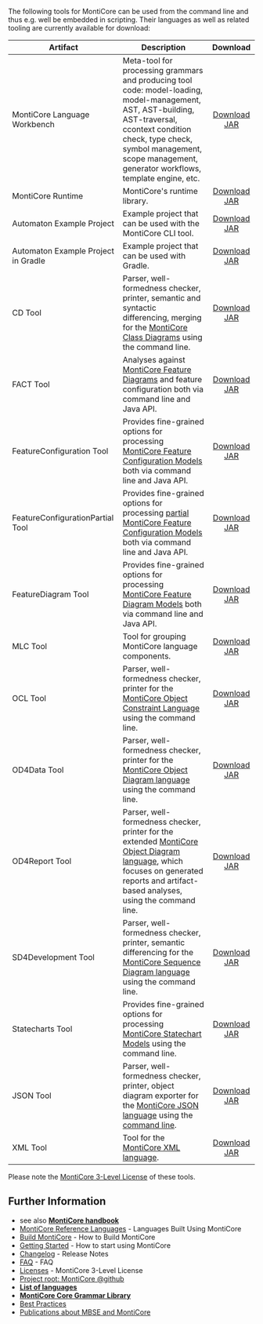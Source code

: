 <!-- (c) https://github.com/MontiCore/monticore -->

The following tools for MontiCore can be used from the command line and 
thus e.g. well be embedded in scripting. Their languages as well as 
related tooling are currently available for download:

<!-- Optimize table display -->
<style>
.md-typeset table:not([class]) {
  font-size:.75rem;
  box-sizing:content-box;
}
.md-typeset table:not([class]) th {
  padding:.3em .7em;
}
.md-typeset table:not([class]) td {
  padding:.3em .7em;
}
</style>

| Artifact                            | Description                     | Download     |
| ----------------------------------- | --------------------------------| :----------: |
| MontiCore Language Workbench        | Meta-tool for processing grammars and producing tool code: model-loading, model-management, AST, AST-building, AST-traversal, ccontext condition check, type check, symbol management, scope management, generator workflows, template engine, etc.  | [Download JAR](https://www.monticore.de/download/monticore.jar) |
| MontiCore Runtime                   | MontiCore's runtime library.                                                                                                                                                                                                                                              | [Download JAR](https://www.monticore.de/download/monticore-rt.jar)                  |
| Automaton Example Project           | Example project that can be used with the MontiCore CLI tool.                                                                                                                                                                                                             | [Download JAR](https://www.monticore.de/download/aut.tar.gz)                        |
| Automaton Example Project in Gradle | Example project that can be used with Gradle.                                                                                                                                                                                                                             | [Download JAR](https://www.monticore.de/download/Automaton.zip)                     |
| CD Tool                             | Parser, well-formedness checker, printer, semantic and syntactic differencing, merging for the [MontiCore Class Diagrams](https://github.com/MontiCore/cd4analysis#readme) using the command line.                                                                        | [Download JAR](https://www.monticore.de/download/MCCD.jar)                          |
| FACT Tool                           | Analyses against [MontiCore Feature Diagrams](https://github.com/MontiCore/feature-diagram#readme) and feature configuration both via command line and Java API.                                                                                                          | [Download JAR](https://www.monticore.de/download/MCFACT.jar)                        |
| FeatureConfiguration Tool           | Provides fine-grained options for processing [MontiCore Feature Configuration Models](https://github.com/MontiCore/feature-diagram#readme) both via command line and Java API.                                                                                            | [Download JAR](https://www.monticore.de/download/MCFeatureConfiguration.jar)        |
| FeatureConfigurationPartial Tool    | Provides fine-grained options for processing [partial MontiCore Feature Configuration Models](https://github.com/MontiCore/feature-diagram#readme) both via command line and Java API.                                                                                    | [Download JAR](https://www.monticore.de/download/MCFeatureConfigurationPartial.jar) |
| FeatureDiagram Tool                 | Provides fine-grained options for processing [MontiCore Feature Diagram Models](https://github.com/MontiCore/feature-diagram#readme) both via command line and Java API.                                                                                                  | [Download JAR](https://www.monticore.de/download/MCFeatureDiagram.jar)              |
| MLC Tool                            | Tool for grouping MontiCore language components.                                                                                                                                                                                                                          | [Download JAR](https://www.monticore.de/download/MCMLC.jar)                         |
| OCL Tool                            | Parser, well-formedness checker, printer for the [MontiCore Object Constraint Language](https://github.com/MontiCore/ocl#readme) using the command line.                                                                                                                  | [Download JAR](https://www.monticore.de/download/MCOCL.jar)                         |
| OD4Data Tool                        | Parser, well-formedness checker, printer for the [MontiCore Object Diagram language](https://github.com/MontiCore/object-diagram#readme) using the command line.                                                                                                          | [Download JAR](https://www.monticore.de/download/MCOD4Data.jar)                     |
| OD4Report Tool                      | Parser, well-formedness checker, printer for the extended [MontiCore Object Diagram language](https://github.com/MontiCore/object-diagram#readme), which focuses on generated reports and artifact-based analyses, using the command line.                                | [Download JAR](https://www.monticore.de/download/MCOD4Report.jar)                   |
| SD4Development Tool                 | Parser, well-formedness checker, printer, semantic differencing for the [MontiCore Sequence Diagram language](https://github.com/MontiCore/sequence-diagram#readme) using the command line.                                                                               | [Download JAR](https://www.monticore.de/download/MCSD4Development.jar)              |
| Statecharts Tool                    | Provides fine-grained options for processing [MontiCore Statechart Models](https://github.com/MontiCore/statecharts#readme) using the command line.                                                                                                                       | [Download JAR](https://www.monticore.de/download/MCStatecharts.jar)                 |
| JSON Tool                           | Parser, well-formedness checker, printer, object diagram exporter for the [MontiCore JSON language](https://github.com/MontiCore/json#readme) using the [command line](https://github.com/MontiCore/json/blob/develop/src/main/grammars/de/monticore/lang/json.md#usage). | [Download JAR](https://www.monticore.de/download/MCJSON.jar)                        |
| XML Tool                            | Tool for the [MontiCore XML language](https://github.com/MontiCore/xml#readme).                                                                                                                                                                                           | [Download JAR](https://www.monticore.de/download/MCXML.jar)                         |

Please note the [MontiCore 3-Level License](../00.org/Licenses/LICENSE-MONTICORE-3-LEVEL.md) of these tools.

## Further Information

* see also [**MontiCore handbook**](https://www.monticore.de/handbook.pdf)
* [MontiCore Reference Languages](https://monticore.github.io/monticore/docs/DevelopedLanguages/) - Languages Built Using MontiCore
* [Build MontiCore](https://monticore.github.io/monticore/docs/BuildMontiCore/) - How to Build MontiCore
* [Getting Started](https://monticore.github.io/monticore/docs/GettingStarted/) - How to start using MontiCore
* [Changelog](../00.org/Explanations/CHANGELOG.md) - Release Notes
* [FAQ](../00.org/Explanations/FAQ.md) - FAQ 
* [Licenses](../00.org/Licenses/LICENSE-MONTICORE-3-LEVEL.md) - MontiCore 3-Level License
* [Project root: MontiCore @github](https://github.com/MontiCore/monticore)
* [**List of languages**](https://monticore.github.io/monticore/docs/Languages/)
* [**MontiCore Core Grammar Library**](https://github.com/MontiCore/monticore/blob/opendev/monticore-grammar/src/main/grammars/de/monticore/Grammars.md)
* [Best Practices](https://monticore.github.io/monticore/docs/BestPractices/)
* [Publications about MBSE and MontiCore](https://www.se-rwth.de/publications/)
